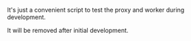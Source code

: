 It's just a convenient script to test the proxy and worker during development.

It will be removed after initial development.